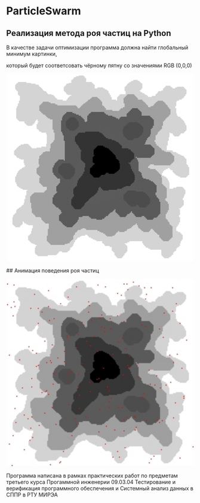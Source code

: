 # ParticleSwarm
## Реализация метода роя частиц на Python
В качестве задачи оптимизации программа должна найти глобальный минимум картинки,

который будет соответсовать чёрному пятну со значениями RGB (0,0,0)
<p align="center" width="100%">
  <img src="https://github.com/LIvanoff/ParticleSwarm/blob/master/image/image_readme.png" width="500" height="500" />
</p>
## Анимация поведения роя частиц
<p align="center" width="100%">
  <img src="https://github.com/LIvanoff/ParticleSwarm/blob/master/result/result.gif" width="500" height="500" />
</p>
Программа написана в рамках практических работ по предметам третьего курса Прогаммной инженерии 09.03.04 Тестирование и верификация программного обеспечения и Системный анализ данных в СППР в РТУ МИРЭА
